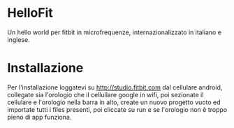 # HelloFit
Un hello world per fitbit in microfrequenze, internazionalizzato in italiano e inglese.

# Installazione
Per l'installazione loggatevi su http://studio.fitbit.com dal cellulare android, collegate sia l'orologio che il cellullare google in wifi, poi sezionate il cellulare e l'orologio nella barra in alto, create un nuovo progetto vuoto ed importate tutti i files presenti, poi cliccate su run e se l'orologio non  è troppo pieno di app funziona.
